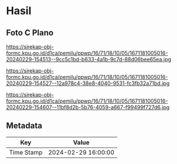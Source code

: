 # Hasil

## Foto C Plano

https://sirekap-obj-formc.kpu.go.id/d1ca/pemilu/ppwp/16/71/18/10/05/1671181005016-20240229-154513--9cc5c1bd-b633-4a1b-9c7d-88d06bee65ea.jpg

https://sirekap-obj-formc.kpu.go.id/d1ca/pemilu/ppwp/16/71/18/10/05/1671181005016-20240229-154527--12a978c4-38e8-4040-9531-fc3fb32a71bd.jpg

https://sirekap-obj-formc.kpu.go.id/d1ca/pemilu/ppwp/16/71/18/10/05/1671181005016-20240229-154607--11bf8d2b-5b76-4059-a667-f99499f727d6.jpg


## Metadata

| Key        | Value               |
| ---------- | ------------------- |
| Time Stamp | 2024-02-29 16:00:00 |




